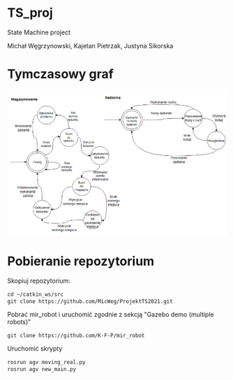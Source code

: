 # TS_proj
State Machine project

Michał Węgrzynowski, Kajetan Pietrzak, Justyna Sikorska

# Tymczasowy graf
![Graph](https://github.com/MicWeg/ProjektTS2021/blob/main/graph.png)

# Pobieranie repozytorium

Skopiuj repozytorium:
```
cd ~/catkin_ws/src
git clone https://github.com/MicWeg/ProjektTS2021.git
```

Pobrać mir_robot i uruchomić zgodnie z sekcją "Gazebo demo (multiple robots)"
```
git clone https://github.com/K-F-P/mir_robot
```

Uruchomić skrypty
```
rosrun agv moving_real.py
rosrun agv new_main.py
```
